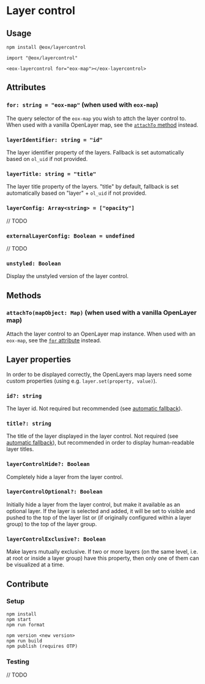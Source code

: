 # Layer control

## Usage

```
npm install @eox/layercontrol
```

```
import "@eox/layercontrol"

<eox-layercontrol for="eox-map"></eox-layercontrol>
```

## Attributes

### `for: string = "eox-map"` (when used with `eox-map`)

The query selector of the `eox-map` you wish to attch the layer control to. When used with a vanilla OpenLayer map, see the [`attachTo` method](#attachtomapobject-map-when-used-with-a-vanilla-openlayer-map) instead.

### `layerIdentifier: string = "id"`

The layer identifier property of the layers. Fallback is set automatically based on `ol_uid` if not provided.

### `layerTitle: string = "title"`

The layer title property of the layers. "title" by default, fallback is set automatically based on "layer" + `ol_uid` if not provided.

### `layerConfig: Array<string> = ["opacity"]`

// TODO

### `externalLayerConfig: Boolean = undefined`

// TODO

### `unstyled: Boolean`

Display the unstyled version of the layer control.

## Methods

### `attachTo(mapObject: Map)` (when used with a vanilla OpenLayer map)

Attach the layer control to an OpenLayer map instance. When used with an `eox-map`, see the [`for` attribute](#for-when-used-with-eox-map) instead.

## Layer properties
In order to be displayed correctly, the OpenLayers map layers need some custom properties (using e.g. `layer.set(property, value)`).

### `id?: string`

The layer id. Not required but recommended (see [automatic fallback](#layeridentifier-string--id)).

### `title?: string`

The title of the layer displayed in the layer control. Not required (see [automatic fallback](#layertitle-string--title)), but recommended in order to display human-readable layer titles.

### `layerControlHide?: Boolean`

Completely hide a layer from the layer control.
### `layerControlOptional?: Boolean`

Initially hide a layer from the layer control, but make it available as an optional layer. If the layer is selected and added, it will be set to visible and pushed to the top of the layer list or (if originally configured within a layer group) to the top of the layer group.

### `layerControlExclusive?: Boolean`

Make layers mutually exclusive. If two or more layers (on the same level, i.e. at root or inside a layer group) have this property, then only one of them can be visualized at a time.


## Contribute

### Setup

```
npm install
npm start
npm run format

npm version <new version>
npm run build
npm publish (requires OTP)
```

### Testing

// TODO
